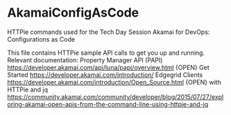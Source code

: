 # AkamaiConfigAsCode
HTTPie commands used for the Tech Day Session Akamai for DevOps: Configurations as Code

This file contains HTTPie sample API calls to get you up and running. Relevant documentation:
Property Manager API (PAPI) https://developer.akamai.com/api/luna/papi/overview.html
{OPEN} Get Started https://developer.akamai.com/introduction/
Edgegrid Clients https://developer.akamai.com/introduction/Open_Source.html
{OPEN} with HTTPie and jq https://community.akamai.com/community/developer/blog/2015/07/27/exploring-akamai-open-apis-from-the-command-line-using-httpie-and-jq

